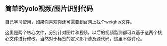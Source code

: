 ## 简单的yolo视频/图片识别代码

自己学习使用，如果你喜欢你还可需要到官网上找个weights文件。

这里是两个核心文件，分别针对图片和视频，以后的视频监测都可以基于这两个核心文件进行修改，当然对于标签的定义那个涉及源代码，这里不做讨论。
